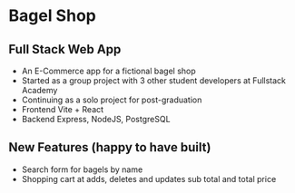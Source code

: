 # Bagel Shop
## Full Stack Web App
* An E-Commerce app for a fictional bagel shop
* Started as a group project with 3 other student developers at Fullstack Academy
* Continuing as a solo project for post-graduation
* Frontend Vite + React
* Backend Express, NodeJS, PostgreSQL

## New Features (happy to have built)
* Search form for bagels by name
* Shopping cart at adds, deletes and updates sub total and total price